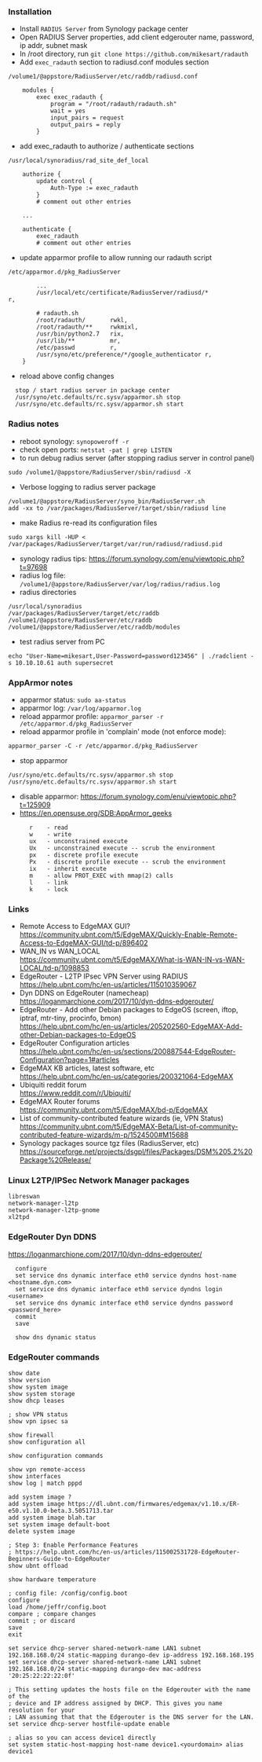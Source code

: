 ### Installation ###

* Install ```RADIUS Server``` from Synology package center
* Open RADIUS Server properties, add client
  edgerouter name, password, ip addr, subnet mask
* In /root directory, run ``` git clone https://github.com/mikesart/radauth ```
* Add ```exec_radauth``` section to radiusd.conf modules section
```
/volume1/@appstore/RadiusServer/etc/raddb/radiusd.conf

    modules {
        exec exec_radauth {
            program = "/root/radauth/radauth.sh"
            wait = yes
            input_pairs = request
            output_pairs = reply
        }
```
* add exec_radauth to authorize / authenticate sections
```
/usr/local/synoradius/rad_site_def_local

    authorize {
        update control {
            Auth-Type := exec_radauth
        }
        # comment out other entries

    ...

    authenticate {
        exec_radauth
        # comment out other entries
```
* update apparmor profile to allow running our radauth script
```
/etc/apparmor.d/pkg_RadiusServer

        ...
        /usr/local/etc/certificate/RadiusServer/radiusd/*               r,

        # radauth.sh
        /root/radauth/       rwkl,
        /root/radauth/**     rwkmixl,
        /usr/bin/python2.7   rix,
        /usr/lib/**          mr,
        /etc/passwd          r,
        /usr/syno/etc/preference/*/google_authenticator r,
    }
```
* reload above config changes
```
  stop / start radius server in package center
  /usr/syno/etc.defaults/rc.sysv/apparmor.sh stop
  /usr/syno/etc.defaults/rc.sysv/apparmor.sh start
```

### Radius notes ###
* reboot synology:
``` synopoweroff -r ```
* check open ports: ```netstat -pat | grep LISTEN```
* to run debug radius server (after stopping radius server in control panel)
```
sudo /volume1/@appstore/RadiusServer/sbin/radiusd -X
```
* Verbose logging to radius server package
```
/volume1/@appstore/RadiusServer/syno_bin/RadiusServer.sh
add -xx to /var/packages/RadiusServer/target/sbin/radiusd line
```
* make Radius re-read its configuration files
```
sudo xargs kill -HUP < /var/packages/RadiusServer/target/var/run/radiusd/radiusd.pid
```
* synology radius tips: https://forum.synology.com/enu/viewtopic.php?t=97698
* radius log file: ```/volume1/@appstore/RadiusServer/var/log/radius/radius.log```
* radius directories
```
/usr/local/synoradius
/var/packages/RadiusServer/target/etc/raddb
/volume1/@appstore/RadiusServer/etc/raddb
/volume1/@appstore/RadiusServer/etc/raddb/modules
```
* test radius server from PC
```
echo "User-Name=mikesart,User-Password=password123456" | ./radclient -s 10.10.10.61 auth supersecret
```

### AppArmor notes ###
* apparmor status: ```sudo aa-status```
* apparmor log: ```/var/log/apparmor.log```
* reload apparmor profile: ```apparmor_parser -r /etc/apparmor.d/pkg_RadiusServer```
* reload apparmor profile in 'complain' mode (not enforce mode):
```
apparmor_parser -C -r /etc/apparmor.d/pkg_RadiusServer
```
* stop apparmor
```
/usr/syno/etc.defaults/rc.sysv/apparmor.sh stop
/usr/syno/etc.defaults/rc.sysv/apparmor.sh start
```
* disable apparmor: https://forum.synology.com/enu/viewtopic.php?t=125909
* https://en.opensuse.org/SDB:AppArmor_geeks
```
      r    - read
      w    - write
      ux   - unconstrained execute
      Ux   - unconstrained execute -- scrub the environment
      px   - discrete profile execute
      Px   - discrete profile execute -- scrub the environment
      ix   - inherit execute
      m    - allow PROT_EXEC with mmap(2) calls
      l    - link
      k    - lock
```

### Links ###
* Remote Access to EdgeMAX GUI?  
https://community.ubnt.com/t5/EdgeMAX/Quickly-Enable-Remote-Access-to-EdgeMAX-GUI/td-p/896402
* WAN_IN vs WAN_LOCAL  
https://community.ubnt.com/t5/EdgeMAX/What-is-WAN-IN-vs-WAN-LOCAL/td-p/1098853
* EdgeRouter - L2TP IPsec VPN Server using RADIUS  
https://help.ubnt.com/hc/en-us/articles/115010359067
* Dyn DDNS on EdgeRouter (namecheap)  
https://loganmarchione.com/2017/10/dyn-ddns-edgerouter/
* EdgeRouter - Add other Debian packages to EdgeOS (screen, iftop, iptraf, mtr-tiny, procinfo, bmon)  
https://help.ubnt.com/hc/en-us/articles/205202560-EdgeMAX-Add-other-Debian-packages-to-EdgeOS
* EdgeRouter Configuration articles  
https://help.ubnt.com/hc/en-us/sections/200887544-EdgeRouter-Configuration?page=1#articles
* EdgeMAX KB articles, latest software, etc  
https://help.ubnt.com/hc/en-us/categories/200321064-EdgeMAX
* Ubiquiti reddit forum  
https://www.reddit.com/r/Ubiquiti/
* EdgeMAX Router forums  
https://community.ubnt.com/t5/EdgeMAX/bd-p/EdgeMAX
* List of community-contributed feature wizards (ie, VPN Status)  
https://community.ubnt.com/t5/EdgeMAX-Beta/List-of-community-contributed-feature-wizards/m-p/1524500#M15688
* Synology packages source tgz files (RadiusServer, etc)  
https://sourceforge.net/projects/dsgpl/files/Packages/DSM%205.2%20Package%20Release/

### Linux L2TP/IPSec Network Manager packages ###
```
libreswan
network-manager-l2tp
network-manager-l2tp-gnome
xl2tpd
```

### EdgeRouter Dyn DDNS ###

https://loganmarchione.com/2017/10/dyn-ddns-edgerouter/
```
  configure
  set service dns dynamic interface eth0 service dyndns host-name <hostname.dyn.com>
  set service dns dynamic interface eth0 service dyndns login <username>
  set service dns dynamic interface eth0 service dyndns password <password_here>
  commit
  save 

  show dns dynamic status
```

### EdgeRouter commands ###
```
show date
show version
show system image
show system storage
show dhcp leases

; show VPN status
show vpn ipsec sa

show firewall
show configuration all

show configuration commands

show vpn remote-access
show interfaces
show log | match pppd

add system image ?
add system image https://dl.ubnt.com/firmwares/edgemax/v1.10.x/ER-e50.v1.10.0-beta.3.5051713.tar
add system image blah.tar
set system image default-boot
delete system image
```

```
; Step 3: Enable Performance Features
; https://help.ubnt.com/hc/en-us/articles/115002531728-EdgeRouter-Beginners-Guide-to-EdgeRouter
show ubnt offload

show hardware temperature
```

```
; config file: /config/config.boot
configure
load /home/jeffr/config.boot
compare ; compare changes
commit ; or discard
save
exit
```

```
set service dhcp-server shared-network-name LAN1 subnet 192.168.168.0/24 static-mapping durango-dev ip-address 192.168.168.195
set service dhcp-server shared-network-name LAN1 subnet 192.168.168.0/24 static-mapping durango-dev mac-address '20:25:22:22:22:0f'
```

```
; This setting updates the hosts file on the Edgerouter with the name of the
; device and IP address assigned by DHCP. This gives you name resolution for your
; LAN assuming that that the Edgerouter is the DNS server for the LAN.
set service dhcp-server hostfile-update enable
```

```
; alias so you can access device1 directly
set system static-host-mapping host-name device1.<yourdomain> alias device1
```

